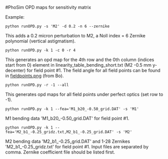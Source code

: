 #PhoSim OPD maps for sensitivity matrix

Example:

```
python runOPD.py -s 'M2' -d 0.2 -n 6 --zernike
```

This adds a 0.2 micron perturbation to M2, a Noll index = 6 Zernike polynomial (vertical astigmatism).

```
python runOPD.py -k 1 -c 0 -r 4
```

This generates an opd map for the 4th row and the 0th column (indices start from 0) element in linearity_table_bending_short.txt (M2 -0.5 mm y-decenter) for field point #1.  The field angle for all field points can be found in [fieldpoints.png](https://github.com/enhsin/phosimMisc/blob/master/sensitivityMatrix/fieldpoints.png) (from Bo).

```
python runOPD.py -r -1 --all
```

This generates opd maps for all field points under perfect optics (set row to -1).

```
python runOPD.py -k 1 --fea='M1_b20_-0.50_grid.DAT' -s 'M1'
```

M1 bending data 'M1_b20_-0.50_grid.DAT' for field point #1.

```
python runOPD.py -k 1 --fea='M2_b1_-0.25_gridz.txt,M2_b1_-0.25_grid.DAT' -s 'M2'
```

M2 bending data 'M2_b1_-0.25_grid.DAT' and 1-28 Zernikes 'M2_b1_-0.25_gridz.txt' for field point #1. Input files are separated by comma. Zernike coefficient file should be listed first.


